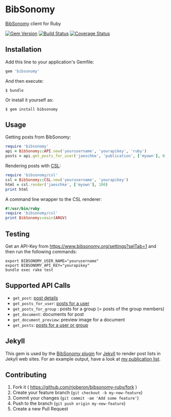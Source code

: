# BibSonomy

[BibSonomy](https://www.bibsonomy.org/) client for Ruby

[![Gem Version](https://badge.fury.io/rb/bibsonomy.svg)](http://badge.fury.io/rb/bibsonomy)
[![Build Status](https://travis-ci.org/rjoberon/bibsonomy-ruby.svg?branch=master)](https://travis-ci.org/rjoberon/bibsonomy-ruby)
[![Coverage Status](https://coveralls.io/repos/rjoberon/bibsonomy-ruby/badge.svg)](https://coveralls.io/r/rjoberon/bibsonomy-ruby)

## Installation

Add this line to your application's Gemfile:

```ruby
gem 'bibsonomy'
```

And then execute:

    $ bundle

Or install it yourself as:

    $ gem install bibsonomy

## Usage

Getting posts from BibSonomy:

```ruby
require 'bibsonomy'
api = BibSonomy::API.new('yourusername', 'yourapikey', 'ruby')
posts = api.get_posts_for_user('jaeschke', 'publication', ['myown'], 0, 20)
```

Rendering posts with [CSL](http://citationstyles.org/):

```ruby
require 'bibsonomy/csl'
csl = BibSonomy::CSL.new('yourusername', 'yourapikey')
html = csl.render('jaeschke', ['myown'], 100)
print html
```

A command line wrapper to the CSL renderer:

```ruby
#!/usr/bin/ruby
require 'bibsonomy/csl'
print BibSonomy::main(ARGV)
```

## Testing

Get an API-Key from <https://www.bibsonomy.org/settings?selTab=1> and
then run the following commands:

```shell
export BIBSONOMY_USER_NAME="yourusername"
export BIBSONOMY_API_KEY="yourapikey"
bundle exec rake test
```

## Supported API Calls

- `get_post`: [post details](https://bitbucket.org/bibsonomy/bibsonomy/wiki/documentation/api/methods/DetailsForPost) 
- `get_posts_for_user`:
[posts for a user](https://bitbucket.org/bibsonomy/bibsonomy/wiki/documentation/api/methods/ListOfPostsForUser)
- `get_posts_for_group` : posts for a group (= posts of the group members)
- `get_document`: documents for post
- `get_document_preview`: preview image for a document
- `get_posts`: [posts for a user or group](https://bitbucket.org/bibsonomy/bibsonomy/wiki/documentation/api/methods/ListOfAllPosts)

## Jekyll

This gem is used by the
[BibSonomy plugin](https://github.com/rjoberon/bibsonomy-jekyll) for
[Jekyll](http://jekyllrb.com/) to render post lists in Jekyll web
sites. For an example output, have a look at
[my publication list](https://amor.cms.hu-berlin.de/~jaeschkr/publications.html).

## Contributing

1. Fork it ( https://github.com/rjoberon/bibsonomy-ruby/fork )
2. Create your feature branch (`git checkout -b my-new-feature`)
3. Commit your changes (`git commit -am 'Add some feature'`)
4. Push to the branch (`git push origin my-new-feature`)
5. Create a new Pull Request
